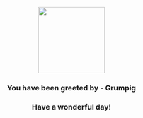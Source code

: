 <p align="center">
    <img src="https://raw.githubusercontent.com/PokeAPI/sprites/master/sprites/pokemon/326.png" width="150" height="150">
</p>
<h3 align="center">You have been greeted by - <b>Grumpig</b></h3>
<h3 align="center">Have a wonderful day!</h3>
